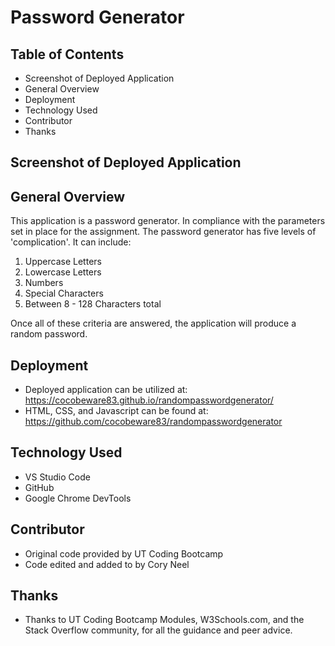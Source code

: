 # Password Generator

## Table of Contents

* Screenshot of Deployed Application
* General Overview
* Deployment
* Technology Used
* Contributor
* Thanks

## Screenshot of Deployed Application



## General Overview
This application is a password generator.  In compliance with the parameters set in place for the assignment.  The password generator has five levels of 'complication'.  It can include:
1. Uppercase Letters
2. Lowercase Letters
3. Numbers
4. Special Characters
5. Between 8 - 128 Characters total

Once all of these criteria are answered, the application will produce a random password.

## Deployment
* Deployed application can be utilized at: https://cocobeware83.github.io/randompasswordgenerator/
* HTML, CSS, and Javascript can be found at: https://github.com/cocobeware83/randompasswordgenerator

## Technology Used
* VS Studio Code
* GitHub
* Google Chrome DevTools

## Contributor
* Original code provided by UT Coding Bootcamp
* Code edited and added to by Cory Neel

## Thanks
* Thanks to UT Coding Bootcamp Modules, W3Schools.com, and the Stack Overflow community, for all the guidance and peer advice.
